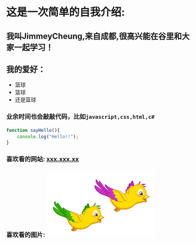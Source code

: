 # 这是一次简单的自我介绍:
## 我叫JimmeyCheung,来自成都,很高兴能在谷里和大家一起学习！
## 我的爱好：
* 篮球
* 篮球
* 还是篮球

### 业余时间也会敲敲代码，比如`javascript,css,html,c#`
``` javascript
function sayHello(){
    console.log("Hello!!");
}
```
### 喜欢看的网站: [xxx.xxx.xx](www.baidu.com)
### 喜欢看的图片: ![苍老师写真](bird.jpg)